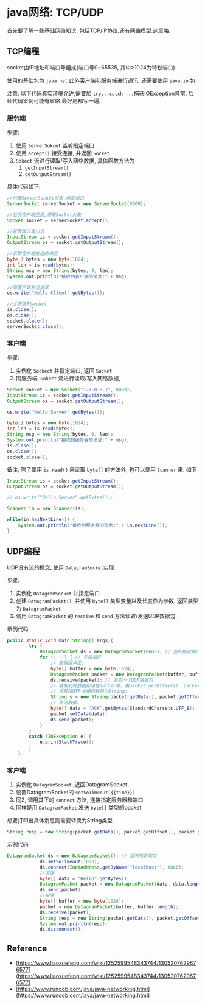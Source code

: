 # java网络: TCP/UDP

首先要了解一些基础网络知识, 包括TCP/IP协议,还有网络模型.这里略.

## TCP编程

socket由IP地址和端口号组成(端口号0~65535, 其中>1024为特权端口)

使用的基础包为 `java.net` 此外客户端和服务端进行通讯, 还需要使用 `java.io` 包.

注意: 以下代码真实环境允许,需要加 `try...catch ...`捕获IOException异常. 后续代码案例可能有省略.最好是都写一遍.

### 服务端

步骤:

1. 使用 `ServerSokcet` 监听指定端口
2. 使用 `accept()` 接受连接, 并返回 `Socket` 
3. `Sokect` 流进行读取/写入网络数据, 具体函数方法为
    1. `getInputStream()` 
    2.  `getOutputStream()`

具体代码如下:

```java
//创建ServerSocket对象,绑定端口
ServerSocket serverSocket = new ServerSocket(8000);

//监听客户端连接,获取Socket对象
Socket socket = serverSocket.accept();

//获取输入输出流
InputStream is = socket.getInputStream();
OutputStream os = socket.getOutputStream();

//读取客户端发送的消息
byte[] bytes = new byte[1024];
int len = is.read(bytes);
String msg = new String(bytes, 0, len);
System.out.println("接收到客户端的消息:" + msg);

//向客户端发送消息
os.write("Hello Client".getBytes());

//关闭流和socket
is.close();
os.close(); 
socket.close();
serverSocket.close();
```

### 客户端

步骤:

1. 实例化 `Sockect` 并指定端口, 返回 `Socket`
2. 同服务端,  `Sokect` 流进行读取/写入网络数据,

```java
Socket socket = new Socket("127.0.0.1", 8000);
InputStream is = socket.getInputStream();
OutputStream os = socket.getOutputStream();

os.write("Hello Server".getBytes());

byte[] bytes = new byte[1024];
int len = is.read(bytes);
String msg = new String(bytes, 0, len);
System.out.println("接收到服务器的消息:" + msg);
is.close();
os.close();
socket.close();
```

备注, 除了使用 `is.read()` 来读取 `byte[]` 的方法外, 也可以使用 `Scanner` 来. 如下

```java
InputStream is = socket.getInputStream();
OutputStream os = socket.getOutputStream();

// os.write("Hello Server".getBytes());

Scanner in = new Scanner(is);

while(in.hasNextLine()) {
    System.out.println("接收到服务器的消息:" + in.nextLine());
}
```

## UDP编程

UDP没有流的概念, 使用 `DatagramSocket`实现. 

步骤:

1. 实例化 `DatagramSocket` 并指定端口
2. 创建 `DatagramPacket()` ,并使用 `byte[]`  类型变量以及长度作为参数. 返回类型为 `DatagramPacket`
3. 调用 `DatagramPacket` 的 `receive` 和 `send` 方法读取/发送UDP数据包.

示例代码

```java
public static void main(String[] args){
        try {
            DatagramSocket ds = new DatagramSocket(6666); // 监听指定端口
            for (; ; ) { // 无限循环
                // 数据缓冲区:
                byte[] buffer = new byte[1024];
                DatagramPacket packet = new DatagramPacket(buffer, buffer.length);
                ds.receive(packet); // 收取一个UDP数据包
                // 收取到的数据存储在buffer中，由packet.getOffset(), packet.getLength()指定起始位置和长度
                // 将其按UTF-8编码转换为String:
                String s = new String(packet.getData(), packet.getOffset(), packet.getLength(), StandardCharsets.UTF_8);
                // 发送数据:
                byte[] data = "ACK".getBytes(StandardCharsets.UTF_8);
                packet.setData(data);
                ds.send(packet);
            }
        }
        catch (IOException e) {
            e.printStackTrace();
        }
    }
```

### 客户端

1. 实例化 `DatagramSocket`  ,返回DatagramSocket
2. 设置DatagramSocket的 `setSoTimeout({{time}})`
3. 同2, 调用其下的 `connect` 方法, 连接指定服务器和端口
4. 同样是用 `DatagramPacket` 发送 `byte[]` 类型的packet

想要打印出具体消息则需要转换为String类型.

```java
String resp = new String(packet.getData(), packet.getOffset(), packet.getLength());
```

示例代码

```java
DatagramSocket ds = new DatagramSocket(); // 监听指定端口
            ds.setSoTimeout(1000);
            ds.connect(InetAddress.getByName("localhost"), 6666);
            //发送
            byte[] data = "Hello".getBytes();
            DatagramPacket packet = new DatagramPacket(data, data.length);
            ds.send(packet);
            //接受
            byte[] buffer = new byte[1024];
            packet = new DatagramPacket(buffer, buffer.length);
            ds.receive(packet);
            String resp = new String(packet.getData(), packet.getOffset(), packet.getLength());
            System.out.println(resp);
            ds.disconnect();
```

## Reference

- [https://www.liaoxuefeng.com/wiki/1252599548343744/1305207629676577](https://www.liaoxuefeng.com/wiki/1252599548343744/1305207629676577)
- [https://www.runoob.com/java/java-networking.html](https://www.runoob.com/java/java-networking.html)